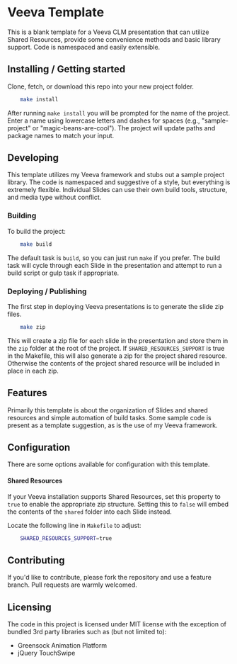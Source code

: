 # Veeva Template

This is a blank template for a Veeva CLM presentation that can utilize Shared
Resources, provide some convenience methods and basic library support. Code is
namespaced and easily extensible.

## Installing / Getting started

Clone, fetch, or download this repo into your new project folder.

```bash
	make install
```

After running `make install` you will be prompted for the name of the project.
Enter a name using lowercase letters and dashes for spaces (e.g.,
"sample-project" or "magic-beans-are-cool"). The project will update paths and
package names to match your input.

## Developing

This template utilizes my Veeva framework and stubs out a sample project
library. The code is namespaced and suggestive of a style, but everything is
extremely flexible. Individual Slides can use their own build tools, structure,
and media type without conflict.

### Building

To build the project:

```bash
	make build
```

The default task is `build`, so you can just run `make` if you prefer. The
build task will cycle through each Slide in the presentation and attempt to run
a build script or gulp task if appropriate.

### Deploying / Publishing

The first step in deploying Veeva presentations is to generate the slide zip files.

```bash
	make zip
```

This will create a zip file for each slide in the presentation and store them
in the `zip` folder at the root of the project. If `SHARED_RESOURCES_SUPPORT`
is true in the Makefile, this will also generate a zip for the project shared
resource. Otherwise the contents of the project shared resource will be
included in place in each zip.

## Features

Primarily this template is about the organization of Slides and shared
resources and simple automation of build tasks. Some sample code is present as
a template suggestion, as is the use of my Veeva framework.

## Configuration

There are some options available for configuration with this template.

#### Shared Resources

If your Veeva installation supports Shared Resources, set this property to
`true` to enable the appropriate zip structure. Setting this to `false` will
embed the contents of the `shared` folder into each Slide instead.

Locate the following line in `Makefile` to adjust:
```bash
	SHARED_RESOURCES_SUPPORT=true
```

## Contributing

If you'd like to contribute, please fork the repository and use a feature
branch. Pull requests are warmly welcomed.

## Licensing

The code in this project is licensed under MIT license with the exception of
bundled 3rd party libraries such as (but not limited to):

- Greensock Animation Platform
- jQuery TouchSwipe
